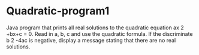 # Quadratic-program1
Java program that prints all real solutions to the quadratic equation ax 2 +bx+c = 0. Read in a, b, c and use the quadratic formula. If the discriminate b 2 -4ac is negative, display a message stating that there are no real solutions.
